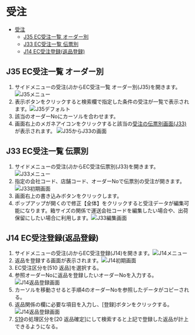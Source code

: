 # 受注
- [受注](#受注)
  - [J35 EC受注一覧 オーダー別](#j35-ec受注一覧-オーダー別)
  - [J33 EC受注一覧 伝票別](#j33-ec受注一覧-伝票別)
  - [J14 EC受注登録(返品登録)](#j14-ec受注登録返品登録)

## J35 EC受注一覧 オーダー別
1. サイドメニューの受注(J)からEC受注一覧 オーダー別(J35)を開きます。![J35メニュー](/img/ECOrder/J35_Menu.png)
2. 表示ボタンをクリックすると検索欄で指定した条件の受注が一覧で表示されます。![J35デフォルト](/img/ECOrder/J35_Default.png)
3. 該当のオーダーNoにカーソルを合わせます。
4. 画面右上のメガネアイコンをクリックすると該当の[受注の伝票別画面(J33)](#j33-ec受注一覧-伝票別)が表示されます。 ![J35からJ33の画面](/img/ECOrder/J35_to_J33.png)

## J33 EC受注一覧 伝票別
1. サイドメニューの受注(J)からEC受注伝票別(J33)を開きます。![J33メニュー](/img/ECOrder/J33_Menu.png)
2. 指定の会社コード、店舗コード、オーダーNoで伝票別の受注が開きます。![J33初期画面](/img/ECOrder/J33_Default.png)
3. 画面右上の書き込みボタンをクリックします。
4. ポップアップが開くので修正【全体】をクリックすると受注データが編集可能になります。箱サイズの関係で運送会社コードを編集したい場合や、出荷保留にしたい場合に利用します。![J33編集画面](/img/ECOrder/J33_Update.png)

## J14 EC受注登録(返品登録)
1. サイドメニューの受注(J)からEC受注登録(J14)を開きます。![J14メニュー](/img/ECOrder/J14_Menu.png)
2. 返品を登録する画面が表示されます。![J14初期画面](/img/ECOrder/J14_Default.png)
3. EC受注区分を[510 返品]を選択する。
4. 参照オーダーNoに返品を登録したいオーダーNoを入力する。![J14返品登録画面](/img/ECOrder/J14_ReturnOrderInsert.png)
5. カーソルを移動させると手順4のオーダーNoを参照したデータがコピーされる。
6. 返品関係の欄に必要な項目を入力し、[登録]ボタンをクリックする。![J14返品登録画面](/img/ECOrder/J14_ReturnDataInsert.png)
7. [S19](ItemPO.md)の処理区分を[20 返品確定]にして検索すると上記で登録した返品が計上できるようになる。